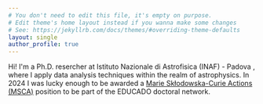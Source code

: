 ```yaml
---
# You don't need to edit this file, it's empty on purpose.
# Edit theme's home layout instead if you wanna make some changes
# See: https://jekyllrb.com/docs/themes/#overriding-theme-defaults
layout: single
author_profile: true
---
```


Hi! I'm a Ph.D. resercher at Istituto Nazionale di Astrofisica (INAF) - Padova , where I apply data analysis techniques within the realm of astrophysics. In 2024 I was lucky enough to be awarded a [Marie Skłodowska-Curie Actions (MSCA)](https://marie-sklodowska-curie-actions.ec.europa.eu/) position to be part of the EDUCADO doctoral network. 
